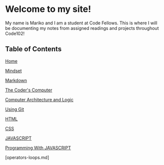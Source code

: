 
# Welcome to my site!

My name is Mariko and I am a student at Code Fellows. This is where I will be documenting my notes from assigned readings and projects throughout Code102!

## Table of Contents

[Home](/reading-notes/README.md)

[Mindset](/growth-mindset/README.md)

[Markdown](/mark-down/README.md)

[The Coder's Computer](/coding-computer/README.md)

[Computer Architecture and Logic](/computer-archlogic/README.md)

[Using Git](/using-git/README.md)

[HTML](/html-notes/README.md)

[CSS](/css-notes/README.md)

[JAVASCRIPT](/java-script/README.md)

[Programming With JAVASCRIPT](/more-javascript/README.md)

[operators-loops.md]
